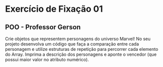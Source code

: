# Exercício de Fixação 01 
## POO - Professor Gerson
Crie objetos que representem personagens do universo Marvel! No seu projeto desenvolva um código que faça a comparação entre cada personagem e utilize estruturas de repetição para percorrer cada elemento do Array. Imprima a descrição dos personagens e aponte o vencedor (que possui maior valor no atributo numérico).
